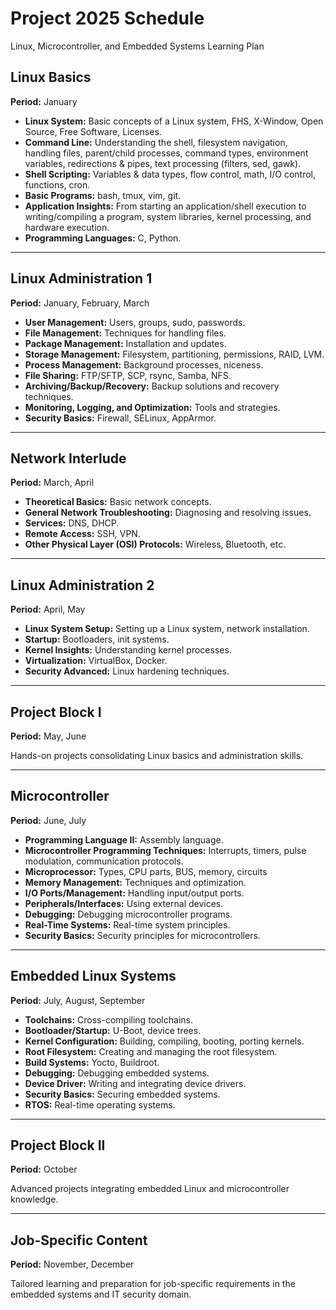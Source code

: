 # Project 2025 Schedule

Linux, Microcontroller, and Embedded Systems Learning Plan

## Linux Basics
**Period:** January  

- **Linux System:** Basic concepts of a Linux system, FHS, X-Window, Open Source, Free Software, Licenses.  
- **Command Line:** Understanding the shell, filesystem navigation, handling files, parent/child processes, command types, environment variables, redirections & pipes, text processing (filters, sed, gawk).  
- **Shell Scripting:** Variables & data types, flow control, math, I/O control, functions, cron.  
- **Basic Programs:** bash, tmux, vim, git.  
- **Application Insights:** From starting an application/shell execution to writing/compiling a program, system libraries, kernel processing, and hardware execution.  
- **Programming Languages:** C, Python.  

---

## Linux Administration 1
**Period:** January, February, March  

- **User Management:** Users, groups, sudo, passwords.  
- **File Management:** Techniques for handling files.  
- **Package Management:** Installation and updates.  
- **Storage Management:** Filesystem, partitioning, permissions, RAID, LVM.  
- **Process Management:** Background processes, niceness.  
- **File Sharing:** FTP/SFTP, SCP, rsync, Samba, NFS.  
- **Archiving/Backup/Recovery:** Backup solutions and recovery techniques.  
- **Monitoring, Logging, and Optimization:** Tools and strategies.  
- **Security Basics:** Firewall, SELinux, AppArmor.  

---

## Network Interlude
**Period:** March, April  

- **Theoretical Basics:** Basic network concepts.  
- **General Network Troubleshooting:** Diagnosing and resolving issues.  
- **Services:** DNS, DHCP.  
- **Remote Access:** SSH, VPN.  
- **Other Physical Layer (OSI) Protocols:** Wireless, Bluetooth, etc.  

---

## Linux Administration 2
**Period:** April, May  

- **Linux System Setup:** Setting up a Linux system, network installation.  
- **Startup:** Bootloaders, init systems.  
- **Kernel Insights:** Understanding kernel processes.  
- **Virtualization:** VirtualBox, Docker.  
- **Security Advanced:** Linux hardening techniques.  

---

## Project Block I
**Period:** May, June  

Hands-on projects consolidating Linux basics and administration skills.

---

## Microcontroller
**Period:** June, July  

- **Programming Language II:** Assembly language.  
- **Microcontroller Programming Techniques:** Interrupts, timers, pulse modulation, communication protocols.  
- **Microprocessor:** Types, CPU parts, BUS, memory, circuits
- **Memory Management:** Techniques and optimization.  
- **I/O Ports/Management:** Handling input/output ports.  
- **Peripherals/Interfaces:** Using external devices.  
- **Debugging:** Debugging microcontroller programs.  
- **Real-Time Systems:** Real-time system principles.  
- **Security Basics:** Security principles for microcontrollers.  

---

## Embedded Linux Systems
**Period:** July, August, September  

- **Toolchains:** Cross-compiling toolchains.  
- **Bootloader/Startup:** U-Boot, device trees.  
- **Kernel Configuration:** Building, compiling, booting, porting kernels.  
- **Root Filesystem:** Creating and managing the root filesystem.  
- **Build Systems:** Yocto, Buildroot.  
- **Debugging:** Debugging embedded systems.  
- **Device Driver:** Writing and integrating device drivers.  
- **Security Basics:** Securing embedded systems.  
- **RTOS:** Real-time operating systems.  

---

## Project Block II
**Period:** October  

Advanced projects integrating embedded Linux and microcontroller knowledge.

---

## Job-Specific Content
**Period:** November, December  

Tailored learning and preparation for job-specific requirements in the embedded systems and IT security domain.
